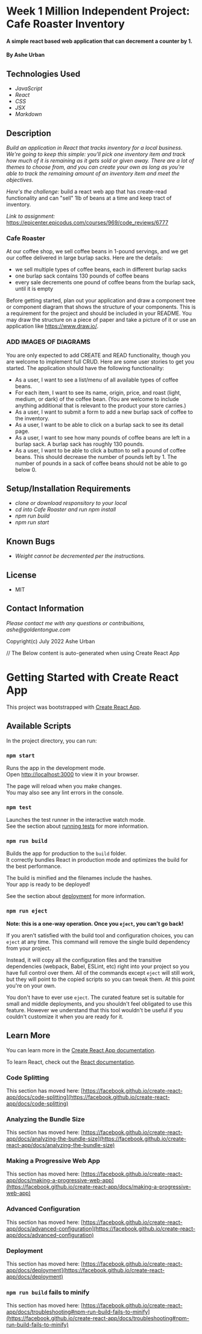 # Week 1 Million Independent Project: Cafe Roaster Inventory

#### A simple react based web application that can decrement a counter by 1.

#### By Ashe Urban

## Technologies Used

* _JavaScript_
* _React_
* _CSS_
* _JSX_
* _Markdown_

## Description

_Build an application in React that tracks inventory for a local business. We're going to keep this simple: you'll pick one inventory item and track how much of it is remaining as it gets sold or given away. There are a lot of themes to choose from, and you can create your own as long as you're able to track the remaining amount of an inventory item and meet the objectives._

_Here's the challenge:_ build a react web app that has create-read functionality and can "sell" 1lb of beans at a time and keep tract of inventory.

_Link to assignment:_ https://epicenter.epicodus.com/courses/969/code_reviews/6777

### Cafe Roaster
At our coffee shop, we sell coffee beans in 1-pound servings, and we get our coffee delivered in large burlap sacks. Here are the details:

* we sell multiple types of coffee beans, each in different burlap sacks
* one burlap sack contains 130 pounds of coffee beans
* every sale decrements one pound of coffee beans from the burlap sack, until it is empty

Before getting started, plan out your application and draw a component tree or component diagram that shows the structure of your components. This is a requirement for the project and should be included in your README. You may draw the structure on a piece of paper and take a picture of it or use an application like https://www.draw.io/.

### ADD IMAGES OF DIAGRAMS

You are only expected to add CREATE and READ functionality, though you are welcome to implement full CRUD. Here are some user stories to get you started. The application should have the following functionality:

* As a user, I want to see a list/menu of all available types of coffee beans.
* For each item, I want to see its name, origin, price, and roast (light, medium, or dark) of the coffee bean. (You are welcome to include anything additional that is relevant to the product your store carries.)
* As a user, I want to submit a form to add a new burlap sack of coffee to the inventory.
* As a user, I want to be able to click on a burlap sack to see its detail page.
* As a user, I want to see how many pounds of coffee beans are left in a burlap sack. A burlap sack has roughly 130 pounds.
* As a user, I want to be able to click a button to sell a pound of coffee beans. This should decrease the number of pounds left by 1. The number of pounds in a sack of coffee beans should not be able to go below 0.

## Setup/Installation Requirements

* _clone or download responsitory to your local_
* _cd into Cafe Roaster and run npm install_
* _npm run build_
* _npm run start_

## Known Bugs

* _Weight cannot be decremented per the instructions._

## License

* MIT

## Contact Information

_Please contact me with any questions or contribuitions, ashe@goldentongue.com_

Copyright(c) July 2022 Ashe Urban


// The Below content is auto-generated when using Create React App

# Getting Started with Create React App

This project was bootstrapped with [Create React App](https://github.com/facebook/create-react-app).

## Available Scripts

In the project directory, you can run:

### `npm start`

Runs the app in the development mode.\
Open [http://localhost:3000](http://localhost:3000) to view it in your browser.

The page will reload when you make changes.\
You may also see any lint errors in the console.

### `npm test`

Launches the test runner in the interactive watch mode.\
See the section about [running tests](https://facebook.github.io/create-react-app/docs/running-tests) for more information.

### `npm run build`

Builds the app for production to the `build` folder.\
It correctly bundles React in production mode and optimizes the build for the best performance.

The build is minified and the filenames include the hashes.\
Your app is ready to be deployed!

See the section about [deployment](https://facebook.github.io/create-react-app/docs/deployment) for more information.

### `npm run eject`

**Note: this is a one-way operation. Once you `eject`, you can't go back!**

If you aren't satisfied with the build tool and configuration choices, you can `eject` at any time. This command will remove the single build dependency from your project.

Instead, it will copy all the configuration files and the transitive dependencies (webpack, Babel, ESLint, etc) right into your project so you have full control over them. All of the commands except `eject` will still work, but they will point to the copied scripts so you can tweak them. At this point you're on your own.

You don't have to ever use `eject`. The curated feature set is suitable for small and middle deployments, and you shouldn't feel obligated to use this feature. However we understand that this tool wouldn't be useful if you couldn't customize it when you are ready for it.

## Learn More

You can learn more in the [Create React App documentation](https://facebook.github.io/create-react-app/docs/getting-started).

To learn React, check out the [React documentation](https://reactjs.org/).

### Code Splitting

This section has moved here: [https://facebook.github.io/create-react-app/docs/code-splitting](https://facebook.github.io/create-react-app/docs/code-splitting)

### Analyzing the Bundle Size

This section has moved here: [https://facebook.github.io/create-react-app/docs/analyzing-the-bundle-size](https://facebook.github.io/create-react-app/docs/analyzing-the-bundle-size)

### Making a Progressive Web App

This section has moved here: [https://facebook.github.io/create-react-app/docs/making-a-progressive-web-app](https://facebook.github.io/create-react-app/docs/making-a-progressive-web-app)

### Advanced Configuration

This section has moved here: [https://facebook.github.io/create-react-app/docs/advanced-configuration](https://facebook.github.io/create-react-app/docs/advanced-configuration)

### Deployment

This section has moved here: [https://facebook.github.io/create-react-app/docs/deployment](https://facebook.github.io/create-react-app/docs/deployment)

### `npm run build` fails to minify

This section has moved here: [https://facebook.github.io/create-react-app/docs/troubleshooting#npm-run-build-fails-to-minify](https://facebook.github.io/create-react-app/docs/troubleshooting#npm-run-build-fails-to-minify)
